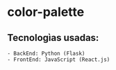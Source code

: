 # color-palette

## Tecnologìas usadas:  
    - BackEnd: Python (Flask)  
    - FrontEnd: JavaScript (React.js) 